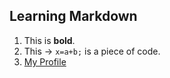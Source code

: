 ## Learning Markdown  
1) This is **bold**.  
2) This -> `x=a+b;` is a piece of code.  
3) [My Profile](https://github.com/alam-a)
